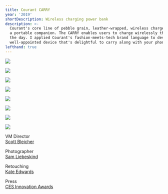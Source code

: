 ```yaml
---
title: Courant CARRY
year: '2019'
shortDescription: Wireless charging power bank
description: >-
  Courant's core line of pebble grain, leather-wrapped, wireless chargers needed
  a portable companion. The CARRY enables users to charge wirelessly throughout
  the day. I applied Courant's fashion-meets-tech brand language to design a
  well-appointed device that's delightful to carry along with your phone.
lefthand: true
---
```

![](/assets/ferrante_design_courant_carry_001.jpg)

![](/assets/ferrante_design_courant_carry_002.jpg)

![](/assets/ferrante_design_courant_carry_003.jpg)

![](/assets/ferrante_design_courant_carry_004.jpg)

![](/assets/ferrante_design_courant_carry_006.jpg)

![](/assets/ferrante_design_courant_carry_007.jpg)

![](/assets/ferrante_design_courant_carry_008.jpg)

![](/assets/ferrante_design_courant_carry_009.jpg)

<span className = "markdown-division"/>
VM Director <br/> <a href = "http://sgbleicher.com/" target = "_blank" >Scott Bleicher</a>

Photographer <br/> <a href = "https://www.samliebe.com/" target = "_blank" >Sam Liebeskind</a>

Retouching <br/> <a href = "http://kateanthony.co/" target = "_blank" >Kate Edwards</a>

Press <br/> <a href = "https://www.ces.tech/Innovation-Awards/Honorees/2020/Honorees/C/CARRY.aspx" target = "_blank" >CES Innovation Awards</a>
